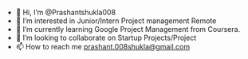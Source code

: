 - 👋 Hi, I’m @Prashantshukla008
- 👀 I’m interested in Junior/Intern Project management Remote
- 🌱 I’m currently learning Google Project Management from Coursera.
- 💞️ I’m looking to collaborate on Startup Projects/Project
- 📫 How to reach me prashant.008shukla@gmail.com
<!---
Prashantshukla008/Prashantshukla008 is a ✨ special ✨ repository because its `README.md` (this file) appears on your GitHub profile.
You can click the Preview link to take a look at your changes.
--->
